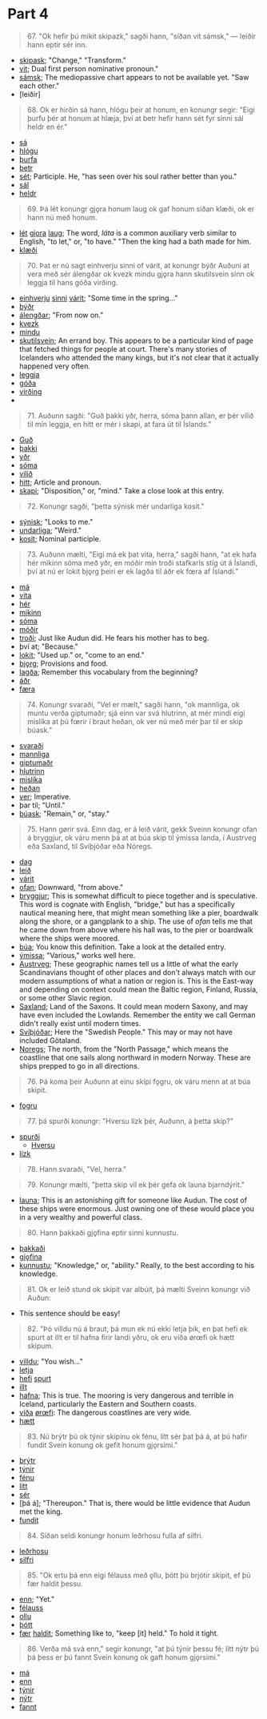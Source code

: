 # Part 4

>67\. "Ok hefir þú mikit skipazk," sagði hann, "síðan vit sámsk," — leiðir hann eptir sér inn.

* [skipask](https://en.wiktionary.org/wiki/skipa#Old_Norse); "Change," "Transform."
* [vit](https://en.wiktionary.org/wiki/ek#Old_Norse); Dual first person nominative pronoun."
* [sámsk](https://en.wiktionary.org/wiki/sj%C3%A1#Etymology_2); The mediopassive chart appears to not be available yet. "Saw each other."
* [leiðir]

>68\. Ok er hirðin sá hann, hlógu þeir at honum, en konungr segir: "Eigi þurfu þér at honum at hlæja, því at betr hefir hann sét fyr sinni sál heldr en ér."

* [sá](https://en.wiktionary.org/wiki/sj%C3%A1#Etymology_2)
* [hlógu](https://en.wiktionary.org/wiki/hl%C3%A6ja#Old_Norse)
* [þurfa](https://en.wiktionary.org/wiki/%C3%BEurfa#Old_Norse)
* [betr](https://en.wiktionary.org/wiki/betr#Old_Norse)
* [sét](https://en.wiktionary.org/wiki/sj%C3%A1#Etymology_2); Participle. He, "has seen over his soul rather better than you."
* [sál](https://en.wiktionary.org/wiki/s%C3%A1l#Icelandic)
* [heldr](https://en.wiktionary.org/wiki/heldr)

>69\. Þá lét konungr gjǫra honum laug ok gaf honum síðan klæði, ok er hann nú með honum.

* [lét](https://en.wiktionary.org/wiki/l%C3%A1ta#Old_Norse) [gjora](https://en.wiktionary.org/wiki/gera#Old_Norse) [laug](https://en.wiktionary.org/wiki/laug#Old_Norse); The word, _láta_ is a common auxiliary verb similar to English, "to let," or, "to have." "Then the king had a bath made for him.
* [klæði](https://en.wiktionary.org/wiki/kl%C3%A6%C3%B0i#Icelandic)

>70\. Þat er nú sagt einhverju sinni of várit, at konungr býðr Auðuni at vera með sér álengðar ok kvezk mindu gjǫra hann skutilsvein sinn ok leggja til hans góða virðing.


* [einhverju](https://en.wiktionary.org/wiki/einnhverr#Old_Norse) [sinni](http://www.germanic-lexicon-project.org/cgi-bin/gmc_search_v3?cmd=viewthis&id=cv:b0530:1) [várit](https://en.wiktionary.org/wiki/v%C3%A1r#Old_Norse); "Some time in the spring..."
* [býðr](https://en.wiktionary.org/wiki/bj%C3%B3%C3%B0a#Old_Norse)
* [álengðar](http://www.germanic-lexicon-project.org/cgi-bin/gmc_search_v3?cmd=viewthis&id=cv:b0041:72); "From now on."
* [kvezk](https://en.wiktionary.org/wiki/kve%C3%B0ja#Old_Norse)
* [mindu](https://en.wiktionary.org/wiki/munu#Old_Norse)
* [skutilsvein](http://www.germanic-lexicon-project.org/cgi-bin/gmc_search_v3?cmd=viewthis&id=cv:b0561:16); An errand boy. This appears to be a particular kind of page that fetched things for people at court. There's many stories of Icelanders who attended the many kings, but it's not clear that it actually happened very often.
* [leggja](https://en.wiktionary.org/wiki/leggja#Old_Norse)
* [góða](https://en.wiktionary.org/wiki/g%C3%B3%C3%B0r#Old_Norse)
* [virðing](http://www.germanic-lexicon-project.org/cgi-bin/gmc_search_v3?cmd=viewthis&id=cv:b0710:25)
* 
>71\. Auðunn sagði: "Guð þakki yðr, herra, sóma þann allan, er þér vilið til mín leggja, en hitt er mér í skapi, at fara út til Íslands."

* [Guð](https://en.wiktionary.org/wiki/Gu%C3%B0)
* [þakki](https://en.wiktionary.org/wiki/%C3%BEakka#Old_Norse)
* [yðr](https://en.wiktionary.org/wiki/%C3%A9r#Old_Norse)
* [sóma](http://www.germanic-lexicon-project.org/cgi-bin/gmc_search_v3?cmd=viewthis&id=cv:b0579:32)
* [vilið](https://en.wiktionary.org/wiki/vilja#Old_Norse)
* [hitt](https://en.wiktionary.org/wiki/hinn#Old_Norse); Article and pronoun.
* [skapi](http://www.germanic-lexicon-project.org/cgi-bin/gmc_search_v3?cmd=viewthis&id=cv:b0537:20); "Disposition," or, "mind." Take a close look at this entry.

>72\. Konungr sagði, "þetta sýnisk mér undarliga kosit."

* [sýnisk](https://en.wiktionary.org/wiki/sj%C3%A1#Old_Norse); "Looks to me."
* [undarliga](https://en.wiktionary.org/wiki/undarligr); "Weird."
* [kosit](https://en.wiktionary.org/wiki/kj%C3%B3sa#Old_Norse); Nominal participle.

>73\. Auðunn mælti, "Eigi má ek þat vita, herra," sagði hann, "at ek hafa hér mikinn sóma með yðr, en móðir mín troði stafkarls stíg út á Íslandi, því at nú er lokit bjǫrg þeiri er ek lagða til áðr ek fœra af Íslandi."

* [má](https://en.wiktionary.org/wiki/mega#Old_Norse)
* [vita](https://en.wiktionary.org/wiki/vita#Old_Norse)
* [hér](https://en.wiktionary.org/wiki/h%C3%A9r#Old_Norse)
* [mikinn](https://en.wiktionary.org/wiki/mikill#Old_Norse)
* [sóma](http://www.germanic-lexicon-project.org/cgi-bin/gmc_search_v3?cmd=viewthis&id=cv:b0579:32)
* [móðir](https://en.wiktionary.org/wiki/m%C3%B3%C3%B0ir#Old_Norse)
* [troði](http://www.germanic-lexicon-project.org/cgi-bin/gmc_search_v3?cmd=viewthis&id=cv:b0641:3); Just like Audun did. He fears his mother has to beg.
* því at; "Because."
* [lokit](https://en.wiktionary.org/wiki/l%C3%BAka#Old_Norse); "Used up." or, "come to an end."
* [bjǫrg](http://www.germanic-lexicon-project.org/cgi-bin/gmc_search_v3?cmd=viewthis&id=cv:b0066:22); Provisions and food.
* [lagða](https://en.wiktionary.org/wiki/leggja#Old_Norse); Remember this vocabulary from the beginning?
* [áðr](https://en.wiktionary.org/wiki/%C3%A1%C3%B0r)
* [færa](https://en.wiktionary.org/wiki/f%C7%BFra#Old_Norse)

>74\. Konungr svaraði, "Vel er mælt," sagði hann, "ok mannliga, ok muntu verða giptumaðr; sjá einn var svá hlutrinn, at mér mindi eigi mislíka at þú fœrir í braut heðan, ok ver nú með mér þar til er skip búask."

* [svaraði](https://en.wiktionary.org/wiki/svara#Icelandic)
* [mannliga](http://www.germanic-lexicon-project.org/cgi-bin/gmc_search_v3?cmd=viewthis&id=cv:b0411:14)
* [giptumaðr](http://www.germanic-lexicon-project.org/cgi-bin/gmc_search_v3?cmd=viewthis&id=cv:b0200:27)
* [hlutrinn](https://en.wiktionary.org/wiki/hlutr)
* [mislíka](http://www.germanic-lexicon-project.org/cgi-bin/gmc_search_v3?cmd=viewthis&id=cv:b0431:21)
* [heðan](http://www.germanic-lexicon-project.org/cgi-bin/gmc_search_v3?cmd=viewthis&id=cv:b0244:130)
* [ver](https://en.wiktionary.org/wiki/vera#Old_Norse); Imperative.
* þar til; "Until."
* [búask](https://en.wiktionary.org/wiki/b%C3%BAa#Old_Norse); "Remain," or, "stay."

>75\. Hann gørir svá. Einn dag, er á leið várit, gekk Sveinn konungr ofan á bryggjur, ok váru menn þá at at búa skip til ýmissa landa, í Austrveg eða Saxland, til Svíþjóðar eða Nóregs.

* [dag](https://en.wiktionary.org/wiki/dagr)
* [leið](https://en.wiktionary.org/wiki/lei%C3%B0#Old_Norse)
* [várit](https://en.wiktionary.org/wiki/v%C3%A1r#Old_Norse)
* [ofan](https://en.wiktionary.org/wiki/ofan#Old_Norse); Downward, "from above."
* [bryggjur](https://en.wiktionary.org/wiki/bryggja#Old_Norse); This is somewhat difficult to piece together and is speculative. This word is cognate with English, "bridge," but has a specifically nautical meaning here, that might mean something like a pier, boardwalk along the shore, or a gangplank to a ship. The use of _ofan_ tells me that he came down from above where his hall was, to the pier or boardwalk where the ships were moored.
* [búa](http://www.germanic-lexicon-project.org/cgi-bin/gmc_search_v3?cmd=viewthis&id=cv:b0084:110); You know this definition. Take a look at the detailed entry.
* [ýmissa](https://en.wiktionary.org/wiki/%C3%BDmiss); "Various," works well here.
* [Austrveg](http://www.germanic-lexicon-project.org/cgi-bin/gmc_search_v3?cmd=viewthis&id=cv:b0036:2); These geographic names tell us a little of what the early Scandinavians thought of other places and don't always match with our modern assumptions of what a nation or region is. This is the East-way and depending on context could mean the Baltic region, Finland, Russia, or some other Slavic region.
* [Saxland](http://www.germanic-lexicon-project.org/cgi-bin/gmc_search_v3?cmd=viewthis&id=cv:b0516:6); Land of the Saxons. It could mean modern Saxony, and may have even included the Lowlands. Remember the entity we call German didn't really exist until modern times.
* [Svíþjóðar](http://www.germanic-lexicon-project.org/cgi-bin/gmc_search_v3?cmd=viewthis&id=cv:b0612:19); Here the "Swedish People." This may or may not have included Götaland.
* [Noregs](http://www.germanic-lexicon-project.org/cgi-bin/gmc_search_v3?cmd=viewthis&id=cv:b0457:32); The north, from the "North Passage," which means the coastline that one sails along northward in modern Norway. These are ships prepped to go in all directions. 

>76\. Þá koma þeir Auðunn at einu skipi fǫgru, ok váru menn at at búa skipit.

* [fǫgru](https://en.wiktionary.org/wiki/fagr)

>77\. þá spurði konungr: "Hversu lízk þér, Auðunn, á þetta skip?"

* [spurði](https://en.wiktionary.org/wiki/spyrja#Old_Norse)
	* [Hversu](https://en.wiktionary.org/wiki/hversu)
* [lízk](https://en.wiktionary.org/wiki/l%C3%ADka#Icelandic)

>78\. Hann svaraði, "Vel, herra."

>79\. Konungr mælti, "þetta skip vil ek þér gefa ok launa bjarndýrit."

* [launa](https://en.wiktionary.org/wiki/laun#Old_Norse); This is an astonishing gift for someone like Audun. The cost of these ships were enormous. Just owning one of these would place you in a very wealthy and powerful class.

>80\. Hann þakkaði gjǫfina eptir sinni kunnustu.

* [þakkaði](https://en.wiktionary.org/wiki/%C3%BEakka#Old_Norse)
* [gjǫfina](https://en.wiktionary.org/wiki/gj%C7%ABf#Old_Norse)
* [kunnustu](http://www.germanic-lexicon-project.org/cgi-bin/gmc_search_v3?cmd=viewthis&id=cv:b0359:6); "Knowledge," or, "ability." Really, to the best according to his knowledge.

>81\. Ok er leið stund ok skipit var albúit, þá mælti Sveinn konungr við Auðun:

* This sentence should be easy!

>82\. "Þó villdu nú á braut, þá mun ek nú ekki letja þik, en þat hefi ek spurt at illt er til hafna firir landi yðru, ok eru víða ørœfi ok hætt skipum.

* [villdu](https://en.wiktionary.org/wiki/vilja); "You wish..."
* [letja](https://en.wiktionary.org/wiki/letja)
* [hefi](https://en.wiktionary.org/wiki/hafa#Old_Norse) [spurt](https://en.wiktionary.org/wiki/spyrja#Old_Norse)
* [illt](https://en.wiktionary.org/wiki/illr)
* [hafna](https://en.wiktionary.org/wiki/h%C7%ABfn#Old_Norse); This is true. The mooring is very dangerous and terrible in Iceland, particularly the Eastern and Southern coasts.
* [víða](https://en.wiktionary.org/wiki/v%C3%AD%C3%B0r#Old_Norse) [ørœfi](http://www.germanic-lexicon-project.org/cgi-bin/gmc_search_v3?cmd=viewthis&id=cv:b0768:46): The dangerous coastlines are very wide.
* [hætt](http://www.germanic-lexicon-project.org/cgi-bin/gmc_search_v3?cmd=viewthis&id=cv:b0306:17)

>83\. Nú brýtr þú ok týnir skipinu ok fénu, lítt sér þat þá á, at þú hafir fundit Svein konung ok gefit honum gjǫrsimi."

* [brýtr](https://en.wiktionary.org/wiki/brj%C3%B3ta#Old_Norse)
* [týnir](http://www.germanic-lexicon-project.org/cgi-bin/gmc_search_v3?cmd=viewthis&id=cv:b0647:7)
* [fénu](https://en.wiktionary.org/wiki/f%C3%A9#Old_Norse)
* [lítt](https://en.wiktionary.org/wiki/l%C3%ADtill#Old_Norse)
* [sér](https://en.wiktionary.org/wiki/sj%C3%A1#Old_Norse)
* [þá á]; "Thereupon." That is, there would be little evidence that Audun met the king.
* [fundit](https://en.wiktionary.org/wiki/finna#Old_Norse)

>84\. Síðan seldi konungr honum leðrhosu fulla af silfri.

* [leðrhosu](http://www.germanic-lexicon-project.org/cgi-bin/gmc_search_v3?cmd=viewthis&id=cv:b0378:18)
* [silfri](http://www.germanic-lexicon-project.org/cgi-bin/gmc_search_v3?cmd=viewthis&id=cv:b0528:17)

>85\. "Ok ertu þá enn eigi félauss með ǫllu, þótt þú brjótir skipit, ef þú fær haldit þessu.

* [enn](https://en.wiktionary.org/wiki/enn#Old_Norse); "Yet."
* [félauss](http://www.germanic-lexicon-project.org/cgi-bin/gmc_search_v3?cmd=viewthis&id=cv:b0148:2)
* [ollu](https://en.wiktionary.org/wiki/allr)
* [þótt](https://en.wiktionary.org/wiki/%C3%BE%C3%B3tt)
* [fær](https://en.wiktionary.org/wiki/f%C3%A1#Old_Norse) [haldit](https://en.wiktionary.org/wiki/halda#Old_Norse); Something like to, "keep [it] held." To hold it tight.

>86\. Verða má svá enn," segir konungr, "at þú týnir þessu fé; lítt nýtr þú þá þess er þú fannt Svein konung ok gaft honum gjǫrsimi."

* [má](https://en.wiktionary.org/wiki/mega#Old_Norse)
* [enn](https://en.wiktionary.org/wiki/enn#Adverb_3)
* [týnir](https://en.wiktionary.org/wiki/t%C3%BDna)
* [nýtr](https://en.wiktionary.org/wiki/n%C3%BDtr)
* [fannt](https://en.wiktionary.org/wiki/finna#Old_Norse)
